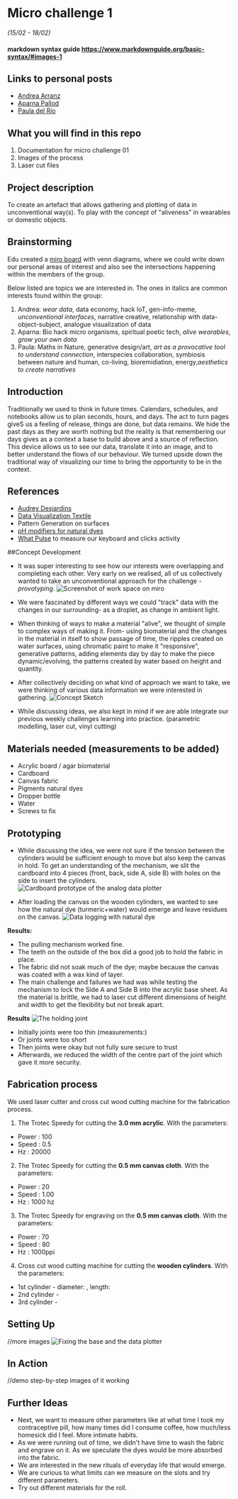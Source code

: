 # Micro challenge 1
*(15/02 - 18/02)*

#### markdown syntax guide https://www.markdownguide.org/basic-syntax/#images-1

## Links to personal posts
- [Andrea Arranz](https://andrea-arranz.github.io/website/)
- [Aparna Pallod](https://understood-lint-c6a.notion.site/b919878341cf404bad0df8a4e28ccdf3?v=854afea31dc74448b07f3ecc4f47a6f5)
- [Paula del Río](https://paula-delrio-arteaga.github.io/mdef/index.html)

## What you will find in this repo
1. Documentation for micro challenge 01
2. Images of the process
3. Laser cut files

## Project description
To create an artefact that allows gathering and plotting of data in unconventional way(s). To play with the concept of "aliveness" in wearables or domestic objects.

## Brainstorming
Edu created a [miro board](https://miro.com/app/board/uXjVOQGXTuc=/) with venn diagrams, where we could write down our personal areas of interest and also see the intersections happening within the members of the group.

Below listed are topics we are interested in. The ones in italics are common interests found within the group:

1. Andrea: *wear data*, data economy, hack IoT, gen-info-meme, *unconventional interfaces*, narrative creative, relationship with data-object-subject, analogue visualization of data
2. Aparna: Bio hack micro organisms, spiritual poetic tech, *alive wearables*, *grow your own data*
3. Paula: Maths in Nature, generative design/art, *art as a provocative tool to understand connection*, interspecies collaboration, symbiosis between nature and human, co-living, bioremidiation, energy,*aesthetics to create narratives*

## Introduction

Traditionally we used to think in future times. Calendars, schedules, and notebooks allow us to plan seconds, hours, and days. The act to turn pages giveS us a feeling of release, things are done, but data remains. We hide the past days as they are worth nothing but the reality is that remembering our days gives as a context a base to build above and a source of reflection.
This device allows us to see our data, translate it into an image, and to better understand the flows of our behaviour. We turned upside down the traditional way of visualizing our time to bring the opportunity to be in the context.

## References
- [Audrey Desjardins](https://www.studiotilt.design/data-bakery)
- [Data Visualization Textile](https://fashnerd.com/wp-content/uploads/2020/01/nk_sweaters_full.jpg)
- Pattern Generation on surfaces
- [pH modifiers for natural dyes](https://www.fourrabbit.com/tutorials/2020/6/5/ph-modifiers-for-natural-dyes)
- [What Pulse](https://whatpulse.org) to measure our keyboard and clicks activity

##Concept Development
- It was super interesting to see how our interests were overlapping and completing each other. Very early on we realised, all of us collectively wanted to take an unconventional approach for the challenge - *provotyping*.
![Screenshot of work space on miro](Images/miro.jpg)

- We were fascinated by different ways we could "track" data with the changes in our surrounding- as a droplet, as change in ambient light.

- When thinking of ways to make a material "alive", we thought of simple to complex ways of making it. From- using biomaterial and the changes in the material in itself to show passage of time, the ripples created on water surfaces, using chromatic paint to make it "responsive", generative patterns, adding elements day by day to make the piece dynamic/evolving, the patterns created by water based on height and quantity.

- After collectively deciding on what kind of approach we want to take, we were thinking of various data information we were interested in gathering.
![Concept Sketch](Images/conceptsketch.jpg)

- While discussing ideas, we also kept in mind if we are able integrate our previous weekly challenges learning into practice. (parametric modelling, laser cut, vinyl cutting)

## Materials needed (measurements to be added)
- Acrylic board / agar biomaterial
- Cardboard
- Canvas fabric
- Pigments natural dyes
- Dropper bottle
- Water
- Screws to fix

## Prototyping
- While discussing the idea, we were not sure if the tension between the cylinders would be sufficient enough to move but also keep the canvas in hold. To get an understanding of the mechanism, we slit the cardboard into 4 pieces (front, back, side A, side B) with holes on the side to insert the cylinders.
![Cardboard prototype of the analog data plotter](Images/prototyping_4.jpg)

- After loading the canvas on the wooden cylinders, we wanted to see how the natural dye (turmeric+water) would emerge and leave residues on the canvas.
![Data logging with natural dye](Images/prototyping_5.jpg)

**Results:**
- The pulling mechanism worked fine.
- The teeth on the outside of the box did a good job to hold the fabric in place.
- The fabric did not soak much of the dye; maybe because the canvas was coated with a wax kind of layer.
- The main challenge and failures we had was while testing the mechanism to lock the Side A and Side B into the acrylic base sheet. As the material is brittle, we had to laser cut different dimensions of height and width to get the flexibility but not break apart.

**Results**
![The holding joint](Images/fabrication_01.jpg)
- Initially joints were too thin (measurements:)
- Or joints were too short
- Then joints were okay but not fully sure secure to trust
- Afterwards, we reduced the width of the centre part of the joint which gave it more security.

## Fabrication process
We used laser cutter and cross cut wood cutting machine for the fabrication process.
1. The Trotec Speedy for cutting the **3.0 mm acrylic**. With the parameters:
- Power : 100
- Speed : 0.5
- Hz : 20000
2. The Trotec Speedy for cutting the **0.5 mm canvas cloth**. With the parameters:
- Power : 20
- Speed : 1.00
- Hz : 1000 hz
3. The Trotec Speedy for engraving on the **0.5 mm canvas cloth**. With the parameters:
- Power : 70
- Speed : 80
- Hz : 1000ppi
4. Cross cut wood cutting machine for cutting the **wooden cylinders**. With the parameters:
- 1st cylinder - diameter: , length:
- 2nd cylinder -
- 3rd cylinder -

## Setting Up
//more images
![Fixing the base and the data plotter](Images/fabrication_02.jpg)
## In Action
//demo step-by-step images of it working
## Further Ideas
- Next, we want to measure other parameters like at what time I took my contraceptive pill, how many times did I consume coffee, how much/less homesick did I feel. More intimate habits.
- As we were running out of time, we didn't have time to wash the fabric and engrave on it. As we speculate the dyes would be more absorbed into the fabric.
- We are interested in the new rituals of everyday life that would emerge.
- We are curious to what limits can we measure on the slots and try different parameters.
- Try out different materials for the roll.
